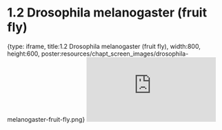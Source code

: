 # 1.2 Drosophila melanogaster (fruit fly)
 
{type: iframe, title:1.2 Drosophila melanogaster (fruit fly), width:800, height:600, poster:resources/chapt_screen_images/drosophila-melanogaster-fruit-fly.png}
![](https://www.c-moor.org/module-model-org-db/no_toc/drosophila-melanogaster-fruit-fly.html)
 

 
